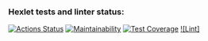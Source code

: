 ### Hexlet tests and linter status:

[![Actions Status](https://github.com/march213/frontend-project-lvl1/workflows/hexlet-check/badge.svg)](https://github.com/march213/frontend-project-lvl1/actions)
[![Maintainability](https://api.codeclimate.com/v1/badges/a99a88d28ad37a79dbf6/maintainability)](https://codeclimate.com/github/codeclimate/codeclimate/maintainability)
[![Test Coverage](https://api.codeclimate.com/v1/badges/a99a88d28ad37a79dbf6/test_coverage)](https://codeclimate.com/github/codeclimate/codeclimate/test_coverage)
[![Lint]](https://github.com/github/docs/actions/workflows/lint.yml/badge.svg)
